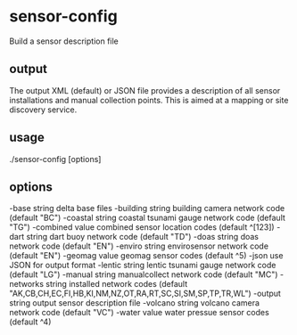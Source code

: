 # sensor-config

Build a sensor description file

## output

The output XML (default) or JSON file provides a description of all sensor installations and manual collection points.
This is aimed at a mapping or site discovery service.

## usage

  ./sensor-config [options]

## options

  -base string
    	delta base files
  -building string
    	building camera network code (default "BC")
  -coastal string
    	coastal tsunami gauge network code (default "TG")
  -combined value
    	combined sensor location codes (default ^[123])
  -dart string
    	dart buoy network code (default "TD")
  -doas string
    	doas network code (default "EN")
  -enviro string
    	envirosensor network code (default "EN")
  -geomag value
    	geomag sensor codes (default ^5)
  -json
    	use JSON for output format
  -lentic string
    	lentic tsunami gauge network code (default "LG")
  -manual string
    	manualcollect network code (default "MC")
  -networks string
    	installed network codes (default "AK,CB,CH,EC,FI,HB,KI,NM,NZ,OT,RA,RT,SC,SI,SM,SP,TP,TR,WL")
  -output string
    	output sensor description file
  -volcano string
    	volcano camera network code (default "VC")
  -water value
    	water pressue sensor codes (default ^4)

